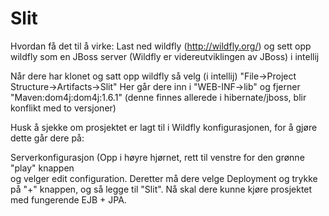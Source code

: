 # Slit

Hvordan få det til å virke: 
Last ned wildfly (http://wildfly.org/) og sett opp wildfly som en JBoss server (Wildfly er videreutviklingen av JBoss) i intellij 

Når dere har klonet og satt opp wildfly så velg (i intellij) "File->Project Structure->Artifacts->Slit"
  Her går dere inn i "WEB-INF->lib" og fjerner "Maven:dom4j:dom4j:1.6.1" (denne finnes allerede i hibernate/jboss, blir konflikt med to versjoner) 

Husk å sjekke om prosjektet er lagt til i Wildfly konfigurasjonen, for å gjøre dette går dere på: 

Serverkonfigurasjon (Opp i høyre hjørnet, rett til venstre for den grønne "play" knappen  
og velger edit configuration. Deretter må dere velge Deployment og trykke på "+" knappen, og så legge til "Slit". 
Nå skal dere kunne kjøre prosjektet med fungerende EJB + JPA.

